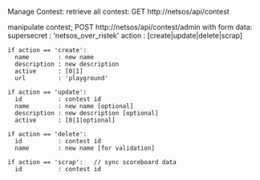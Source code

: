 Manage Contest:
retrieve all contest:
  GET http://netsos/api/contest

manipulate contest;
  POST http://netsos/api/contest/admin
  with form data:
    supersecret  : 'netsos_over_ristek'
    action  : [create|update|delete|scrap]

    if action == 'create':
      name        : new name
      description : new description
      active      : [0|1]
      url         : 'playground'

    if action == 'update':
      id          : contest id
      name        : new name [optional]
      description : new description [optional]
      active      : [0|1|optional]

    if action == 'delete':
      id          : contest id
      name        : new name [for validation]      

    if action == 'scrap':   // sync scoreboard data
      id          : contest id